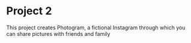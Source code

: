 # Project 2

This project creates Photogram, a fictional Instagram through 
which you can share pictures with friends and family 

